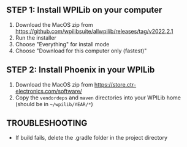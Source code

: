 ## STEP 1: Install WPILib on your computer
1. Download the MacOS zip from https://github.com/wpilibsuite/allwpilib/releases/tag/v2022.2.1
2. Run the installer
3. Choose "Everything" for install mode
4. Choose "Download for this computer only (fastest)"

## STEP 2: Install Phoenix in your WPILib
1. Download the MacOS zip from https://store.ctr-electronics.com/software/
2. Copy the `vendordeps` and `maven` directories into your WPILib home (should be in `~/wpilib/YEAR/*`)

## TROUBLESHOOTING

* If build fails, delete the .gradle folder in the project directory